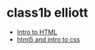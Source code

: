 # class1b elliott

<ul>
    <li><a href="intro_to_html/index.html" target="_blank">Intro to HTML</a></li>
    <li><a href="html5_/index.html" target="_blank">html5 and intro to css</a></li>
</ul>